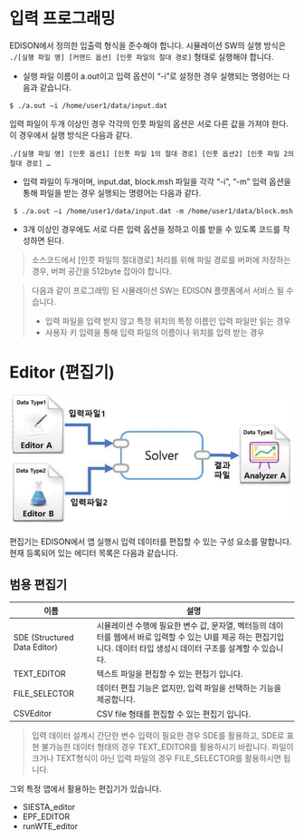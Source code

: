# 입력 프로그래밍

 EDISON에서 정의한 입출력 형식을 준수해야 합니다.
시뮬레이션 SW의 실행 방식은 ```./[실행 파일 명] [커맨드 옵션] [인풋 파일의 절대 경로]``` 형태로 실행해야 합니다.

- 실행 파일 이름이 a.out이고 입력 옵션이 “-i”로 설정한 경우 실행되는 명령어는 다음과 같습니다.
```linux
$ ./a.out –i /home/user1/data/input.dat
```

입력 파일이 두개 이상인 경우 각각의 인풋 파일의 옵션은 서로 다른 값을 가져야 한다. 이 경우에서 실행 방식은 다음과 같다.

```
./[실행 파일 명] [인풋 옵션1] [인풋 파일 1의 절대 경로] [인풋 옵션2] [인풋 파일 2의 절대 경로] …
```

 - 입력 파일이 두개이며, input.dat, block.msh 파일을 각각 “-i”, “-m” 입력 옵션을 통해 파일을 받는 경우 실행되는 명령어는 다음과 같다.
 ```
  $ ./a.out –i /home/user1/data/input.dat -m /home/user1/data/block.msh
 ```
 - 3개 이상인 경우에도 서로 다른 입력 옵션을 정하고 이를 받을 수 있도록 코드를 작성하면 된다.

>소스코드에서 [인풋 파일의 절대경로] 처리를 위해 파일 경로를 버퍼에 저장하는 경우, 버퍼 공간을 512byte 잡아야 합니다.

>다음과 같이 프로그래밍 된 시뮬레이션 SW는 EDISON 플랫폼에서 서비스 될 수 습니다.
> - 입력 파일을 입력 받지 않고 특정 위치의 특정 이름인 입력 파일만 읽는 경우
> - 사용자 키 입력을 통해 입력 파일의 이름이나 위치를 입력 받는 경우

# Editor (편집기)

![사이언스 앱 실행 시나리오](../../asset/image/03/image02_execution_scenario.png)

편집기는 EDISON에서 앱 실행시 입력 데이터를 편집할 수 있는 구성 요소를 말합니다. 현재 등록되어 있는 에디터 목록은 다음과 같습니다.

## 범용 편집기
|이름|설명|
|--|--|
|SDE (Structured Data Editor)| 시뮬레이션 수행에 필요한 변수 값, 문자열, 벡터등의 데이터를 웹에서 바로 입력할 수 있는 UI를 제공 하는 편집기입니다. 데이터 타입 생성시 데이터 구조를 설계할 수 있습니다. |
|TEXT_EDITOR| 텍스트 파일을 편집할 수 있는 편집기 입니다.|
|FILE_SELECTOR| 데이터 편집 기능은 없지만, 입력 파일을 선택하는 기능을 제공합니다.|
|CSVEditor|CSV file 형태를 편집할 수 있는 편집기 입니다.|

> 입력 데이터 설계시 간단한 변수 입력이 필요한 경우 SDE를 활용하고, SDE로 표현 불가능한 데이터 형태의 경우 TEXT_EDITOR를 활용하시기 바랍니다.
> 파일이 크거나 TEXT형식이 아닌 입력 파일의 경우 FILE_SELECTOR를 활용하시면 됩니다.

그외 특정 앱에서 활용하는 편집기가 있습니다.
- SIESTA_editor
- EPF_EDITOR
- runWTE_editor
